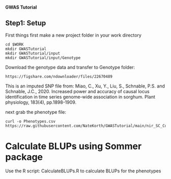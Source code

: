 #### GWAS Tutorial
## Step1: Setup
First things first make a new project folder in your work directory 
```
cd $WORK
mkdir GWASTutorial
mkdir GWASTutorial/input
mkdir GWASTutorial/input/Genotype
```

Download the genotype data and transfer to Genotype folder:
```
https://figshare.com/ndownloader/files/22670489
```

This is an imputed SNP file from: Miao, C., Xu, Y., Liu, S., Schnable, P.S. and Schnable, J.C., 2020. Increased power and accuracy of causal locus identification in time series genome-wide association in sorghum. Plant physiology, 183(4), pp.1898-1909.

next grab the phenotype file:
```
curl -o Phenotypes.csv https://raw.githubusercontent.com/NateKorth/GWASTutorial/main/nir_SC_Compiled_Rhodes2014.csv
```
# Calculate BLUPs using Sommer package

Use the R script: CalculateBLUPs.R to calculate BLUPs for the phenotypes 

